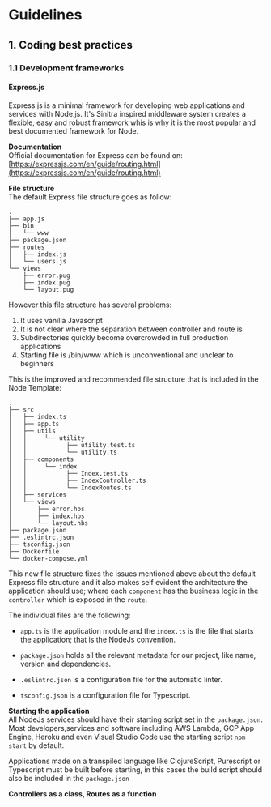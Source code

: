 # Guidelines
## 1. Coding best practices
### 1.1 Development frameworks
#### Express.js
Express.js is a minimal framework for developing web applications and services with Node.js.
It's Sinitra inspired middleware system creates a flexible, easy and robust framework whis is why it is the most popular and best documented framework for Node.

**Documentation**  
Official documentation for Express can be found on: [https://expressjs.com/en/guide/routing.html](https://expressjs.com/en/guide/routing.html)

**File structure**  
The default Express file structure goes as follow:
```
.
├── app.js
├── bin
│   └── www
├── package.json
├── routes
│   ├── index.js
│   └── users.js
└── views
    ├── error.pug
    ├── index.pug
    └── layout.pug
```
However this file structure has several problems:
1. It uses vanilla Javascript
2. It is not clear where the separation between controller and route is
3. Subdirectories quickly become overcrowded in full production applications
4. Starting file is /bin/www which is unconventional and unclear to beginners
  
This is the improved and recommended file structure that is included in the Node Template:
```
.
├── src
│   ├── index.ts
│   ├── app.ts
│   ├── utils
│   │     └── utility
│   │           ├── utility.test.ts
│   │           └── utility.ts
│   ├── components
│   │     └── index
│   │           ├── Index.test.ts
│   │           ├── IndexController.ts
│   │           └── IndexRoutes.ts
│   ├── services
│   └── views
│       ├── error.hbs
│       ├── index.hbs
│       └── layout.hbs
├── package.json
├── .eslintrc.json
├── tsconfig.json
├── Dockerfile
└── docker-compose.yml
```
This new file structure fixes the issues mentioned above about the default Express file structure and it also makes self evident the architecture the application should use; where each `component` has the business logic in the `controller` which is exposed in the `route`.

The individual files are the following:

- `app.ts` is the application module and the `index.ts` is the file that starts the application; that is the NodeJs convention.

- `package.json` holds all the relevant metadata for our project, like name, version and dependencies.  

- `.eslintrc.json` is a configuration file for the automatic linter.  

- `tsconfig.json` is a configuration file for Typescript.

**Starting the application**  
All NodeJs services should have their starting script set in the `package.json`. Most developers,services and software including AWS Lambda, GCP App Engine, Heroku and even Visual Studio Code use the starting script `npm start` by default.

Applications made on a transpiled language like ClojureScript, Purescript or Typescript must be built before starting, in this cases the build script should also be included in the `package.json`

**Controllers as a class, Routes as a function**  
